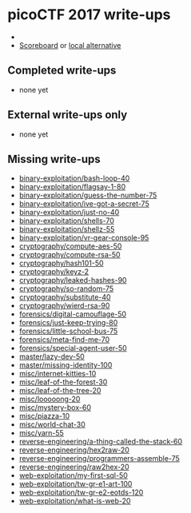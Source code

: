 # picoCTF 2017 write-ups

* <TODO>
* [Scoreboard](TODO) or [local alternative](TODOLOCAL)

## Completed write-ups

* none yet

## External write-ups only

* none yet

## Missing write-ups

* [binary-exploitation/bash-loop-40](binary-exploitation/bash-loop-40)
* [binary-exploitation/flagsay-1-80](binary-exploitation/flagsay-1-80)
* [binary-exploitation/guess-the-number-75](binary-exploitation/guess-the-number-75)
* [binary-exploitation/ive-got-a-secret-75](binary-exploitation/ive-got-a-secret-75)
* [binary-exploitation/just-no-40](binary-exploitation/just-no-40)
* [binary-exploitation/shells-70](binary-exploitation/shells-70)
* [binary-exploitation/shellz-55](binary-exploitation/shellz-55)
* [binary-exploitation/vr-gear-console-95](binary-exploitation/vr-gear-console-95)
* [cryptography/compute-aes-50](cryptography/compute-aes-50)
* [cryptography/compute-rsa-50](cryptography/compute-rsa-50)
* [cryptography/hash101-50](cryptography/hash101-50)
* [cryptography/keyz-2](cryptography/keyz-2)
* [cryptography/leaked-hashes-90](cryptography/leaked-hashes-90)
* [cryptography/so-random-75](cryptography/so-random-75)
* [cryptography/substitute-40](cryptography/substitute-40)
* [cryptography/wierd-rsa-90](cryptography/wierd-rsa-90)
* [forensics/digital-camouflage-50](forensics/digital-camouflage-50)
* [forensics/just-keep-trying-80](forensics/just-keep-trying-80)
* [forensics/little-school-bus-75](forensics/little-school-bus-75)
* [forensics/meta-find-me-70](forensics/meta-find-me-70)
* [forensics/special-agent-user-50](forensics/special-agent-user-50)
* [master/lazy-dev-50](master/lazy-dev-50)
* [master/missing-identity-100](master/missing-identity-100)
* [misc/internet-kitties-10](misc/internet-kitties-10)
* [misc/leaf-of-the-forest-30](misc/leaf-of-the-forest-30)
* [misc/leaf-of-the-tree-20](misc/leaf-of-the-tree-20)
* [misc/looooong-20](misc/looooong-20)
* [misc/mystery-box-60](misc/mystery-box-60)
* [misc/piazza-10](misc/piazza-10)
* [misc/world-chat-30](misc/world-chat-30)
* [misc/yarn-55](misc/yarn-55)
* [reverse-engineering/a-thing-called-the-stack-60](reverse-engineering/a-thing-called-the-stack-60)
* [reverse-engineering/hex2raw-20](reverse-engineering/hex2raw-20)
* [reverse-engineering/programmers-assemble-75](reverse-engineering/programmers-assemble-75)
* [reverse-engineering/raw2hex-20](reverse-engineering/raw2hex-20)
* [web-exploitation/my-first-sql-50](web-exploitation/my-first-sql-50)
* [web-exploitation/tw-gr-e1-art-100](web-exploitation/tw-gr-e1-art-100)
* [web-exploitation/tw-gr-e2-eotds-120](web-exploitation/tw-gr-e2-eotds-120)
* [web-exploitation/what-is-web-20](web-exploitation/what-is-web-20)
